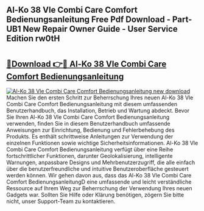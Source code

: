 ## Al-Ko 38 Vle Combi Care Comfort Bedienungsanleitung Free Pdf Download - Part-UB1 New Repair Owner Guide - User Service Edition rw0tH

# <h2><a href="http://df2h4e.blite.top/?on=Al-Ko+38+Vle+Combi+Care+Comfort+Bedienungsanleitung">🔗Download 👉🔴 Al-Ko 38 Vle Combi Care Comfort Bedienungsanleitung</a></h2>

[![Al-Ko 38 Vle Combi Care Comfort Bedienungsanleitung new download](https://i.imgur.com/lujVjoI.png)](http://df2h4e.blite.top/?on=Al-Ko+38+Vle+Combi+Care+Comfort+Bedienungsanleitung)
Machen Sie den ersten Schritt zur Beherrschung Ihres neuen Al-Ko 38 Vle Combi Care Comfort Bedienungsanleitung mit diesem umfassenden Benutzerhandbuch, das Installation, Betrieb und Wartung abdeckt. Bevor Sie Ihren Al-Ko 38 Vle Combi Care Comfort Bedienungsanleitung verwenden, finden Sie in diesem Benutzerhandbuch umfassende Anweisungen zur Einrichtung, Bedienung und Fehlerbehebung des Produkts. Es enthält schrittweise Anleitungen zur Verwendung der einzelnen Funktionen sowie wichtige Sicherheitsinformationen. Al-Ko 38 Vle Combi Care Comfort Bedienungsanleitung verfügt über eine Reihe fortschrittlicher Funktionen, darunter Geolokalisierung, intelligente Warnungen, anpassbare Designs und Mehrbenutzerzugriff, die alle einfach über die benutzerfreundliche und intuitive Benutzeroberfläche gesteuert werden können. Wir gehen davon aus, dass das Al-Ko 38 Vle Combi Care Comfort BedienungsanleitungD eine umfassende und leicht verständliche Ressource auf Ihrem Weg zur Beherrschung der Verwendung Ihres neuen Gadgets war. Sollten Sie Hilfe oder Klärung benötigen, zögern Sie bitte nicht, unser Support-Team zu kontaktieren.
